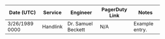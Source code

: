 | Date (UTC)  | Service | Engineer | PagerDuty Link |  Notes | 
| ------------- | ------------- | ------------- | ------------- | ------------- |
| 3/26/1989 0000  | Handlink  | Dr. Samuel Beckett | N/A | Example entry. |
